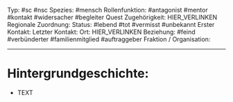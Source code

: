 Typ: #sc #nsc
Spezies: #mensch
Rollenfunktion: #antagonist #mentor #kontakt #widersacher #begleiter 
Quest Zugehörigkeit: HIER_VERLINKEN
Regionale Zuordnung:
Status: #lebend #tot #vermisst #unbekannt
Erster Kontakt:
Letzter Kontakt:
Ort: HIER_VERLINKEN
Beziehung: #feind #verbünderter #familienmitglied #auftraggeber
Fraktion / Organisation: 

---

# Hintergrundgeschichte:
- TEXT